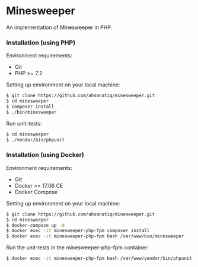 # Minesweeper

An implementation of Minesweeper in PHP.

### Installation (using PHP)

Environment requirements:

- Git
- PHP >= 7.2

Setting up environment on your local machine:

```bash
$ git clone https://github.com/ahsanatiq/minesweeper.git
$ cd minesweeper
$ composer install
$ ./bin/minesweeper
```

Run unit-tests:

```bash
$ cd minesweeper
$ ./vendor/bin/phpunit
```


### Installation (using Docker)

Environment requirements:

- Git
- Docker >= 17.06 CE
- Docker Compose

Setting up environment on your local machine:

```bash
$ git clone https://github.com/ahsanatiq/minesweeper.git
$ cd minesweeper
$ docker-compose up -d
$ docker exec -it minesweeper-php-fpm composer install
$ docker exec -it minesweeper-php-fpm bash /var/www/bin/minesweeper
```
Run the unit-tests in the minesweeper-php-fpm container:

```bash
$ docker exec -it minesweeper-php-fpm bash /var/www/vendor/bin/phpunit
```
